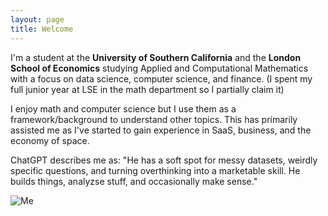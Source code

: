 ```yaml
---
layout: page
title: Welcome
---
```


I'm a student at the **University of Southern California** and the **London School of Economics** studying Applied and Computational Mathematics with a focus on data science, computer science, and finance. (I spent my full junior year at LSE in the math department so I partially claim it)

I enjoy math and computer science but I use them as a framework/background to understand other topics. This has primarily assisted me as I've started to gain experience in SaaS, business, and the economy of space.

ChatGPT describes me as: "He has a soft spot for messy datasets, weirdly specific questions, and turning overthinking into a marketable skill. He builds things, analyzse stuff, and occasionally make sense."

![Me](home.png)